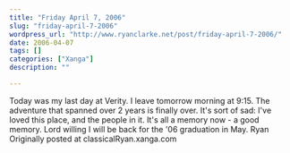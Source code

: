 ```yaml
---
title: "Friday April 7, 2006"
slug: "friday-april-7-2006"
wordpress_url: "http://www.ryanclarke.net/post/friday-april-7-2006/"
date: 2006-04-07
tags: []
categories: ["Xanga"]
description: ""

---
```


Today was my last day at Verity. I leave tomorrow morning at 9:15. The adventure that spanned over 2 years is finally over. It's sort of sad: I've loved this place, and the people in it. It's all a memory now - a good memory.
Lord willing I will be back for the '06 graduation in May.
Ryan
Originally posted at classicalRyan.xanga.com
